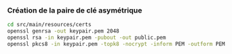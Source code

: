 
### Création de la paire de clé asymétrique
```bash
cd src/main/resources/certs
openssl genrsa -out keypair.pem 2048
openssl rsa -in keypair.pem -pubout -out public.pem
openssl pkcs8 -in keypair.pem -topk8 -nocrypt -inform PEM -outform PEM -out private.pem
```